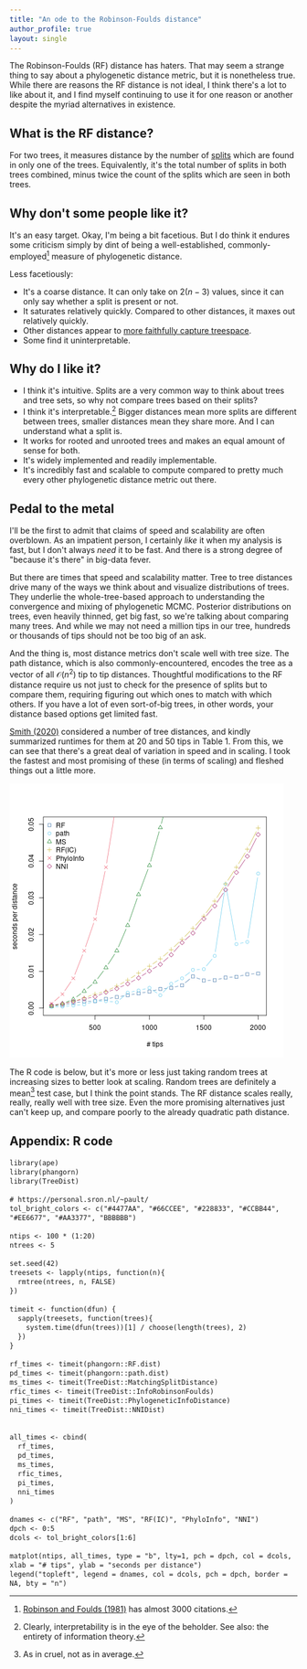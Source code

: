 ```yaml
---
title: "An ode to the Robinson-Foulds distance"
author_profile: true
layout: single
---
```


The Robinson-Foulds (RF) distance has haters.
That may seem a strange thing to say about a phylogenetic distance metric, but it is nonetheless true.
While there are reasons the RF distance is not ideal, I think there's a lot to like about it, and I find myself continuing to use it for one reason or another despite the myriad alternatives in existence.


## What is the RF distance?
For two trees, it measures distance by the number of [splits](https://afmagee.github.io/an-interpretable-split-summary/) which are found in only one of the trees.
Equivalently, it's the total number of splits in both trees combined, minus twice the count of the splits which are seen in both trees.


## Why don't some people like it?

It's an easy target.
Okay, I'm being a bit facetious.
But I do think it endures some criticism simply by dint of being a well-established, commonly-employed[^1] measure of phylogenetic distance.

Less facetiously:
- It's a coarse distance.
It can only take on $2 (n - 3)$ values, since it can only say whether a split is present or not.
- It saturates relatively quickly. Compared to other distances, it maxes out relatively quickly.
- Other distances appear to [more faithfully capture treespace](https://academic.oup.com/sysbio/article/71/5/1255/6486431).
- Some find it uninterpretable.

## Why do I like it?
- I think it's intuitive. Splits are a very common way to think about trees and tree sets, so why not compare trees based on their splits?
- I think it's interpretable.[^2] Bigger distances mean more splits are different between trees, smaller distances mean they share more. And I can understand what a split is.
- It works for rooted and unrooted trees and makes an equal amount of sense for both.
- It's widely implemented and readily implementable.
- It's incredibly fast and scalable to compute compared to pretty much every other phylogenetic distance metric out there.

## Pedal to the metal
I'll be the first to admit that claims of speed and scalability are often overblown.
As an impatient person, I certainly _like_ it when my analysis is fast, but I don't always _need_ it to be fast.
And there is a strong degree of "because it's there" in big-data fever.

But there are times that speed and scalability matter.
Tree to tree distances drive many of the ways we think about and visualize distributions of trees.
They underlie the whole-tree-based approach to understanding the convergence and mixing of phylogenetic MCMC.
Posterior distributions on trees, even heavily thinned, get big fast, so we're talking about comparing many trees.
And while we may not need a million tips in our tree, hundreds or thousands of tips should not be too big of an ask.

And the thing is, most distance metrics don't scale well with tree size.
The path distance, which is also commonly-encountered, encodes the tree as a vector of all $\mathcal{O}(n^2)$ tip to tip distances.
Thoughtful modifications to the RF distance require us not just to check for the presence of splits but to compare them, requiring figuring out which ones to match with which others.
If you have a lot of even sort-of-big trees, in other words, your distance based options get limited fast.

[Smith (2020)](https://academic.oup.com/bioinformatics/article/36/20/5007/5866976?login=false) considered a number of tree distances, and kindly summarized runtimes for them at 20 and 50 tips in Table 1.
From this, we can see that there's a great deal of variation in speed and in scaling.
I took the fastest and most promising of these (in terms of scaling) and fleshed things out a little more.

![The performance of a true workhorse.](../assets/images/posts/tree_dist_scaling.png)

The R code is below, but it's more or less just taking random trees at increasing sizes to better look at scaling.
Random trees are definitely a mean[^3] test case, but I think the point stands.
The RF distance scales really, really, really well with tree size.
Even the more promising alternatives just can't keep up, and compare poorly to the already quadratic path distance.

## Appendix: R code

```
library(ape)
library(phangorn)
library(TreeDist)

# https://personal.sron.nl/~pault/
tol_bright_colors <- c("#4477AA", "#66CCEE", "#228833", "#CCBB44", "#EE6677", "#AA3377", "BBBBBB")

ntips <- 100 * (1:20)
ntrees <- 5

set.seed(42)
treesets <- lapply(ntips, function(n){
  rmtree(ntrees, n, FALSE)
})

timeit <- function(dfun) {
  sapply(treesets, function(trees){
    system.time(dfun(trees))[1] / choose(length(trees), 2)
  })
}

rf_times <- timeit(phangorn::RF.dist)
pd_times <- timeit(phangorn::path.dist)
ms_times <- timeit(TreeDist::MatchingSplitDistance)
rfic_times <- timeit(TreeDist::InfoRobinsonFoulds)
pi_times <- timeit(TreeDist::PhylogeneticInfoDistance)
nni_times <- timeit(TreeDist::NNIDist)


all_times <- cbind(
  rf_times,
  pd_times,
  ms_times,
  rfic_times,
  pi_times,
  nni_times
)

dnames <- c("RF", "path", "MS", "RF(IC)", "PhyloInfo", "NNI")
dpch <- 0:5
dcols <- tol_bright_colors[1:6]

matplot(ntips, all_times, type = "b", lty=1, pch = dpch, col = dcols, xlab = "# tips", ylab = "seconds per distance")
legend("topleft", legend = dnames, col = dcols, pch = dpch, border = NA, bty = "n")

```

[^1]: [Robinson and Foulds (1981)](https://www.sciencedirect.com/science/article/abs/pii/0025556481900432) has almost 3000 citations.
[^2]: Clearly, interpretability is in the eye of the beholder. See also: the entirety of information theory.
[^3]: As in cruel, not as in average.